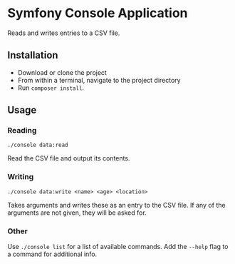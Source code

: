 # Symfony Console Application
Reads and writes entries to a CSV file.

## Installation
- Download or clone the project
- From within a terminal, navigate to the project directory
- Run `composer install`.


## Usage


### Reading
```
./console data:read
```
Read the CSV file and output its contents.


### Writing
```
./console data:write <name> <age> <location>
```
Takes arguments and writes these as an entry to the CSV file. If any of the arguments are not given, they will be asked for.

### Other 
Use `./console list` for a list of available commands. Add the `--help` flag to a command for additional info.